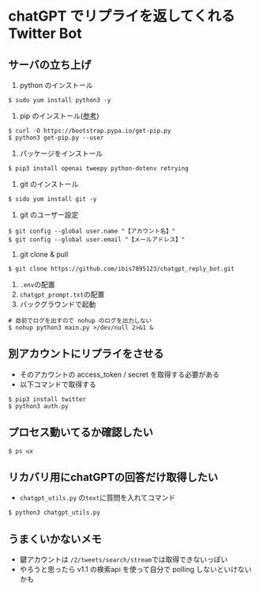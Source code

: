 # chatGPT でリプライを返してくれる Twitter Bot
## サーバの立ち上げ
1. python のインストール
```
$ sudo yum install python3 -y
```
1. pip のインストール([参考](https://docs.aws.amazon.com/ja_jp/elasticbeanstalk/latest/dg/eb-cli3-install-linux.html))
```
$ curl -O https://bootstrap.pypa.io/get-pip.py
$ python3 get-pip.py --user
```
1. パッケージをインストール
```
$ pip3 install openai tweepy python-dotenv retrying
```
1. git のインストール
```
$ sido yum install git -y
```
1. git のユーザー設定
```
$ git config --global user.name "【アカウント名】"
$ git config --global user.email "【メールアドレス】"
```
1. git clone & pull
```
$ git clone https://github.com/ibis7895123/chatgpt_reply_bot.git
```
1. `.env`の配置
1. `chatgpt_prompt.txt`の配置
1. バックグラウンドで起動
```
# 自前でログを出すので nohup のログを出力しない
$ nohup python3 main.py >/dev/null 2>&1 &
```

## 別アカウントにリプライをさせる
- そのアカウントの access_token / secret を取得する必要がある
- 以下コマンドで取得する
```
$ pip3 install twitter
$ python3 auth.py
```

## プロセス動いてるか確認したい
```
$ ps ux
```

## リカバリ用にchatGPTの回答だけ取得したい
- `chatgpt_utils.py` の`text`に質問を入れてコマンド
```
$ python3 chatgpt_utils.py
```

## うまくいかないメモ
- 鍵アカウントは `/2/tweets/search/stream`では取得できないっぽい
- やろうと思ったら v1.1 の検索api を使って自分で polling しないといけないかも